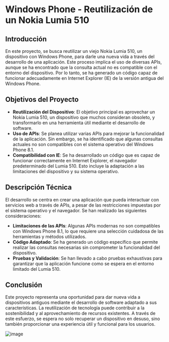 # Windows Phone - Reutilización de un Nokia Lumia 510

## Introducción
En este proyecto, se busca reutilizar un viejo Nokia Lumia 510, un dispositivo con Windows Phone, para darle una nueva vida a través del desarrollo de una aplicación. Este proceso implica el uso de diversas APIs, aunque se ha encontrado que la consulta actual no es compatible con el entorno del dispositivo. Por lo tanto, se ha generado un código capaz de funcionar adecuadamente en Internet Explorer (IE) de la versión antigua del Windows Phone.

## Objetivos del Proyecto
- **Reutilización del Dispositivo**: El objetivo principal es aprovechar un Nokia Lumia 510, un dispositivo que muchos consideran obsoleto, y transformarlo en una herramienta útil mediante el desarrollo de software.
- **Uso de APIs**: Se planea utilizar varias APIs para mejorar la funcionalidad de la aplicación. Sin embargo, se ha identificado que algunas consultas actuales no son compatibles con el sistema operativo del Windows Phone 8.1.
- **Compatibilidad con IE**: Se ha desarrollado un código que es capaz de funcionar correctamente en Internet Explorer, el navegador predeterminado del Lumia 510. Esto incluye la adaptación a las limitaciones del dispositivo y su sistema operativo.

## Descripción Técnica
El desarrollo se centra en crear una aplicación que pueda interactuar con servicios web a través de APIs, a pesar de las restricciones impuestas por el sistema operativo y el navegador. Se han realizado las siguientes consideraciones:

- **Limitaciones de las APIs**: Algunas APIs modernas no son compatibles con Windows Phone 8.1, lo que requiere una selección cuidadosa de las herramientas y métodos utilizados.
- **Código Adaptado**: Se ha generado un código específico que permite realizar las consultas necesarias sin comprometer la funcionalidad del dispositivo.
- **Pruebas y Validación**: Se han llevado a cabo pruebas exhaustivas para garantizar que la aplicación funcione como se espera en el entorno limitado del Lumia 510.

## Conclusión
Este proyecto representa una oportunidad para dar nueva vida a dispositivos antiguos mediante el desarrollo de software adaptado a sus características. La reutilización de tecnología puede contribuir a la sostenibilidad y al aprovechamiento de recursos existentes. A través de este esfuerzo, se espera no solo recuperar un dispositivo en desuso, sino también proporcionar una experiencia útil y funcional para los usuarios.

![image](https://github.com/user-attachments/assets/5f9b9cc3-449c-455f-8978-30f2745dd3a5)
